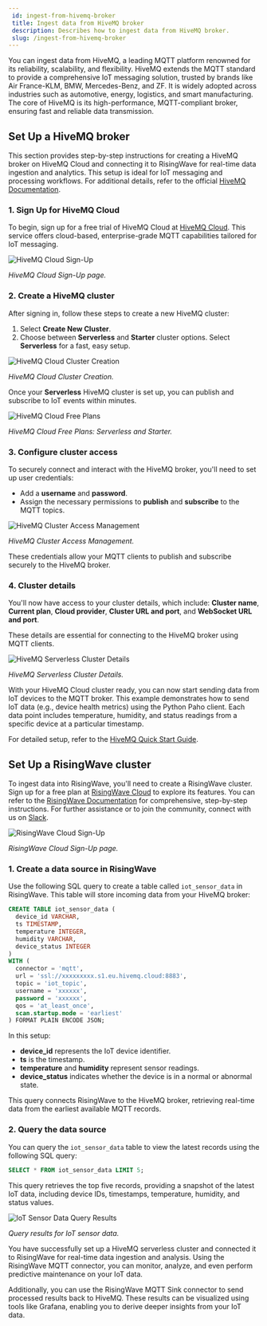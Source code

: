 ```yaml
---
 id: ingest-from-hivemq-broker
 title: Ingest data from HiveMQ broker
 description: Describes how to ingest data from HiveMQ broker.
 slug: /ingest-from-hivemq-broker
---
```

<head>
  <link rel="canonical" href="https://docs.risingwave.com/docs/current/ingest-from-hivemq-broker/" />
</head>

You can ingest data from HiveMQ, a leading MQTT platform renowned for its reliability, scalability, and flexibility. HiveMQ extends the MQTT standard to provide a comprehensive IoT messaging solution, trusted by brands like Air France-KLM, BMW, Mercedes-Benz, and ZF. It is widely adopted across industries such as automotive, energy, logistics, and smart manufacturing. The core of HiveMQ is its high-performance, MQTT-compliant broker, ensuring fast and reliable data transmission.

## Set Up a HiveMQ broker

This section provides step-by-step instructions for creating a HiveMQ broker on HiveMQ Cloud and connecting it to RisingWave for real-time data ingestion and analytics. This setup is ideal for IoT messaging and processing workflows. For additional details, refer to the official [HiveMQ Documentation](https://docs.hivemq.com/hivemq/latest/user-guide/index.html#:~:text=HiveMQ%20is%20a%20world-class,%20enterprise-ready%20MQTT%20platform%20that%20provides%20fast,).

### 1. Sign Up for HiveMQ Cloud

To begin, sign up for a free trial of HiveMQ Cloud at [HiveMQ Cloud](http://console.hivemq.cloud/). This service offers cloud-based, enterprise-grade MQTT capabilities tailored for IoT messaging.

![HiveMQ Cloud Sign-Up](../images/hivemq_cloud_sign_up.png)

*HiveMQ Cloud Sign-Up page.*

### 2. Create a HiveMQ cluster

After signing in, follow these steps to create a new HiveMQ cluster:

1. Select **Create New Cluster**.
2. Choose between **Serverless** and **Starter** cluster options. Select **Serverless** for a fast, easy setup.

![HiveMQ Cloud Cluster Creation](../images/hivemq_cloud_cluster_creation.png)

*HiveMQ Cloud Cluster Creation.*

Once your **Serverless** HiveMQ cluster is set up, you can publish and subscribe to IoT events within minutes.

![HiveMQ Cloud Free Plans](../images/hivemq_cloud_free_plans.png)

*HiveMQ Cloud Free Plans: Serverless and Starter.*

### 3. Configure cluster access

To securely connect and interact with the HiveMQ broker, you'll need to set up user credentials:

- Add a **username** and **password**.
- Assign the necessary permissions to **publish** and **subscribe** to the MQTT topics.

![HiveMQ Cluster Access Management](../images/hivemq_cluster_access_management.png)

*HiveMQ Cluster Access Management.*

These credentials allow your MQTT clients to publish and subscribe securely to the HiveMQ broker.

### 4. Cluster details

You'll now have access to your cluster details, which include: **Cluster name**, **Current plan**, **Cloud provider**, **Cluster URL and port**, and **WebSocket URL and port**.

These details are essential for connecting to the HiveMQ broker using MQTT clients.

![HiveMQ Serverless Cluster Details](../images/hivemq_serverless_cluster_details.png)

*HiveMQ Serverless Cluster Details.*

With your HiveMQ Cloud cluster ready, you can now start sending data from IoT devices to the MQTT broker. This example demonstrates how to send IoT data (e.g., device health metrics) using the Python Paho client. Each data point includes temperature, humidity, and status readings from a specific device at a particular timestamp.

For detailed setup, refer to the [HiveMQ Quick Start Guide](https://docs.hivemq.com/hivemq-cloud/quick-start-guide.html).

## Set Up a RisingWave cluster

To ingest data into RisingWave, you'll need to create a RisingWave cluster. Sign up for a free plan at [RisingWave Cloud](https://cloud.risingwave.com/) to explore its features. You can refer to the [RisingWave Documentation](https://docs.risingwave.com/docs/current/intro/) for comprehensive, step-by-step instructions. For further assistance or to join the community, connect with us on [Slack](https://www.risingwave.com/slack).

![RisingWave Cloud Sign-Up](../images/risingwave_cloud_sign_up.png)

*RisingWave Cloud Sign-Up page.*

### 1. Create a data source in RisingWave

Use the following SQL query to create a table called `iot_sensor_data` in RisingWave. This table will store incoming data from your HiveMQ broker:

```sql
CREATE TABLE iot_sensor_data (
  device_id VARCHAR,
  ts TIMESTAMP,
  temperature INTEGER,
  humidity VARCHAR,
  device_status INTEGER
)
WITH (
  connector = 'mqtt', 
  url = 'ssl://xxxxxxxxx.s1.eu.hivemq.cloud:8883',
  topic = 'iot_topic',
  username = 'xxxxxx',
  password = 'xxxxxx',
  qos = 'at_least_once',
  scan.startup.mode = 'earliest'
) FORMAT PLAIN ENCODE JSON;
```

In this setup:
- **device_id** represents the IoT device identifier.
- **ts** is the timestamp.
- **temperature** and **humidity** represent sensor readings.
- **device_status** indicates whether the device is in a normal or abnormal state.

This query connects RisingWave to the HiveMQ broker, retrieving real-time data from the earliest available MQTT records.

### 2. Query the data source

You can query the `iot_sensor_data` table to view the latest records using the following SQL query:

```sql
SELECT * FROM iot_sensor_data LIMIT 5;
```

This query retrieves the top five records, providing a snapshot of the latest IoT data, including device IDs, timestamps, temperature, humidity, and status values.

![IoT Sensor Data Query Results](../images/IoT_sensor_data_query_results.png)

*Query results for IoT sensor data.*

You have successfully set up a HiveMQ serverless cluster and connected it to RisingWave for real-time data ingestion and analysis. Using the RisingWave MQTT connector, you can monitor, analyze, and even perform predictive maintenance on your IoT data.

Additionally, you can use the RisingWave MQTT Sink connector to send processed results back to HiveMQ. These results can be visualized using tools like Grafana, enabling you to derive deeper insights from your IoT data.

